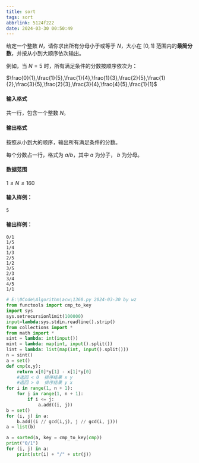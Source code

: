 ```yaml
---
title: sort
tags: sort
abbrlink: 5124f222
date: 2024-03-30 00:50:49
---
```

给定一个整数 $N$，请你求出所有分母小于或等于 $N$，大小在 $[0,1]$ 范围内的**最简分数**，并按从小到大顺序依次输出。

例如，当 $N = 5$ 时，所有满足条件的分数按顺序依次为：

$\frac{0}{1},\frac{1}{5},\frac{1}{4},\frac{1}{3},\frac{2}{5},\frac{1}{2},\frac{3}{5},\frac{2}{3},\frac{3}{4},\frac{4}{5},\frac{1}{1}$

#### 输入格式

共一行，包含一个整数 $N$。

#### 输出格式

按照从小到大的顺序，输出所有满足条件的分数。

每个分数占一行，格式为 $a/b$，其中 $a$ 为分子， $b$ 为分母。

#### 数据范围

$1 \le N \le 160$

#### 输入样例：

```
5
```

#### 输出样例：

```
0/1
1/5
1/4
1/3
2/5
1/2
3/5
2/3
3/4
4/5
1/1
```
```python
# E:\0Code\Algorithm\acw\1360.py 2024-03-30 by wz
from functools import cmp_to_key
import sys
sys.setrecursionlimit(100000)
input=lambda:sys.stdin.readline().strip()
from collections import *
from math import *
sint = lambda: int(input())
mint = lambda: map(int, input().split())
lint = lambda: list(map(int, input().split()))
n = sint()
a = set()
def cmp(x,y):
    return x[0]*y[1] - x[1]*y[0]
    #返回 < 0  排序结果 x y
    #返回 > 0  排序结果 y x
for i in range(1, n + 1):
    for j in range(1, n + 1):
        if i <= j:
            a.add((i, j))       
b = set()
for (i, j) in a:
    b.add((i // gcd(i,j), j // gcd(i, j)))
a = list(b)

a = sorted(a, key = cmp_to_key(cmp))
print("0/1")
for (i, j) in a:
    print(str(i) + "/" + str(j))
```
